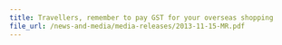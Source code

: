 ```yaml
---
title: Travellers, remember to pay GST for your overseas shopping 
file_url: /news-and-media/media-releases/2013-11-15-MR.pdf
---
```

